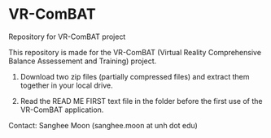 # VR-ComBAT
Repository for VR-ComBAT project

This repository is made for the VR-ComBAT (Virtual Reality Comprehensive Balance Assessement and Training) project.

1. Download two zip files (partially compressed files) and extract them together in your local drive.

2. Read the READ ME FIRST text file in the folder before the first use of the VR-ComBAT application.

Contact: Sanghee Moon (sanghee.moon at unh dot edu)
